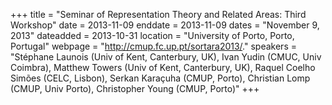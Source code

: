 +++
title = "Seminar of Representation Theory and Related Areas: Third Workshop"
date = 2013-11-09
enddate = 2013-11-09
dates = "November 9, 2013"
dateadded = 2013-10-31
location = "University of Porto, Porto, Portugal"
webpage = "http://cmup.fc.up.pt/sortara2013/."
speakers = "Stéphane Launois (Univ of Kent, Canterbury, UK), Ivan Yudin (CMUC, Univ Coimbra), Matthew Towers (Univ of Kent, Canterbury, UK), Raquel Coelho Simões (CELC, Lisbon), Serkan Karaçuha (CMUP, Porto), Christian Lomp (CMUP, Univ Porto), Christopher Young (CMUP, Porto)"
+++
